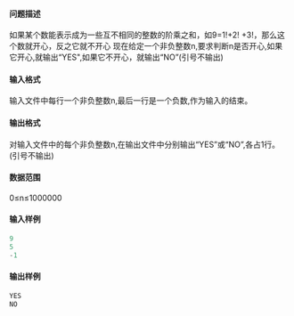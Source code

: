 #### 问题描述

如果某个数能表示成为一些互不相同的整数的阶乘之和，如9=1!+2! +3!，那么这个数就开心，反之它就不开心
现在给定一个非负整数n,要求判断n是否开心,如果它开心,就输出“YES",如果它不开心，就输出“NO”(引号不输出)

#### 输入格式

输入文件中每行一个非负整数n,最后一行是一个负数,作为输入的结束。

#### 输出格式

对输入文件中的每个非负整数n,在输出文件中分别输出“YES”或“NO”,各占1行。(引号不输出)

#### 数据范围

0≤n≤1000000

#### 输入样例

```c++
9
5
-1
```

#### 输出样例

```c++
YES
NO
```

